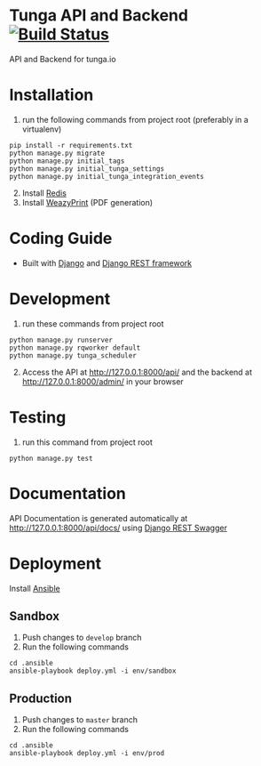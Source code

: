 # Tunga API and Backend [![Build Status](https://travis-ci.org/tunga-io/tunga-api.svg?branch=develop)](https://travis-ci.org/tunga-io/tunga-api)
API and Backend for tunga.io

# Installation
1. run the following commands from project root (preferably in a virtualenv)
```
pip install -r requirements.txt
python manage.py migrate
python manage.py initial_tags
python manage.py initial_tunga_settings
python manage.py initial_tunga_integration_events
```

2. Install [Redis](https://redis.io/)
3. Install [WeazyPrint](http://weasyprint.org/) (PDF generation)

# Coding Guide
* Built with [Django](https://www.djangoproject.com/) and [Django REST framework](http://www.django-rest-framework.org/)

# Development
1. run these commands from project root
```
python manage.py runserver
python manage.py rqworker default
python manage.py tunga_scheduler
```
2. Access the API at http://127.0.0.1:8000/api/ and the backend at http://127.0.0.1:8000/admin/ in your browser

# Testing
1. run this command from project root
```
python manage.py test
```

# Documentation
API Documentation is generated automatically at http://127.0.0.1:8000/api/docs/ using [Django REST Swagger](https://github.com/marcgibbons/django-rest-swagger)

# Deployment
Install [Ansible](https://www.ansible.com/)

## Sandbox
1. Push changes to `develop` branch
2. Run the following commands
```
cd .ansible
ansible-playbook deploy.yml -i env/sandbox
```

## Production
1. Push changes to `master` branch
2. Run the following commands
```
cd .ansible
ansible-playbook deploy.yml -i env/prod
```


